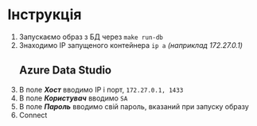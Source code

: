 # Інструкція

1. Запускаємо образ з БД через ```make run-db```
2. Знаходимо IP запущеного контейнера ```ip a``` *(наприклад 172.27.0.1)*
   ## Azure Data Studio
3. В поле __*Хост*__ вводимо IP i порт, ```172.27.0.1, 1433```
4. В поле __*Користувач*__ вводимо ```SA```
5. В поле __*Пароль*__ вводимо свій пароль, вказаний при запуску образу
6. Connect